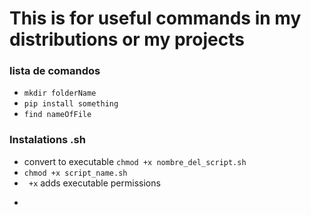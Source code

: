 # This is for useful commands in my distributions or my projects

### lista de comandos

- ``` mkdir folderName ```
- ``` pip install something ```
- ``` find nameOfFile ```

### Instalations .sh
- convert to executable ```chmod +x nombre_del_script.sh```
- ```chmod +x script_name.sh```
- ``` +x``` adds executable permissions
- ``` sudo ./my_script.sh 
